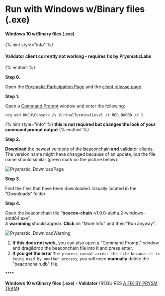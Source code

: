 # Run with Windows w/Binary files \(.exe\)

#### Windows 10 w/Binary files \(.exe\) 

{% hint style="info" %}
#### Validator client currently not working - requires fix by PrysmaticLabs
{% endhint %}

**Step 0.**

Open the [Prysmatic Participation Page](https://prylabs.net/participate) and the [client release page](https://github.com/prysmaticlabs/prysm/releases)**.**

**Step 1.**

Open a [Command Prompt](https://www.wikihow.com/Open-the-Command-Prompt-in-Windows) window and enter the following: 

`reg add HKCU\Console /v VirtualTerminalLevel /t REG_DWORD /d 1`

{% hint style="info" %}
 **this is not required but changes the look of your command prompt output**
{% endhint %}



**Step 2.**

**Download** the newest versions of the **b**eaconchain **and** validator clients. The version name might have changed because of an update, but the file name should similar \(green mark on the picture below\).

![Prysmatic\_DownloadPage](https://user-images.githubusercontent.com/26490734/79451678-33b69c80-7fe7-11ea-80c8-b92c75fbb937.png)

**Step 3.**

Find the files that have been downloaded. Usually located in the "Downloads" folder

**Step 4.**

Open the beaconchain file  "**beacon-chain**-v1.0.0-alpha.2-windows-amd64.exe".   
A **warnining** should appear. **Click** on "More Info" and then "Run anyway".

![Prysmatic\_DownloadWarning](https://user-images.githubusercontent.com/26490734/79451935-a1fb5f00-7fe7-11ea-875d-f443afe24b09.png)

1. **If this does not work**, you can also open a "Command Prompt" window and drag&drop the beaconchain file into it and press enter.
2. **If you get the error** `The process cannot access the file because it is being used by another process`,  you will need **manually** delete the "beaconchain.db" file.

\*\*\*\*

**Windows 10 w/Binary files \(.exe\) - Validator** \(REQUIRES [A FIX BY PRYSM TEAM](https://github.com/prysmaticlabs/prysm/issues/5456#issue-601128068)**\)**

